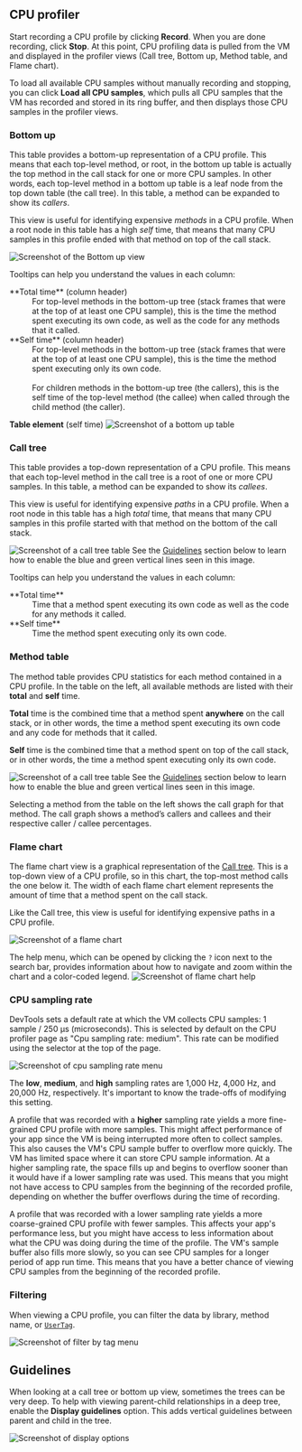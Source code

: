 ## CPU profiler

Start recording a CPU profile by clicking **Record**.
When you are done recording, click **Stop**. At this point,
CPU profiling data is pulled from the VM and displayed
in the profiler views (Call tree, Bottom up, Method table,
and Flame chart).

To load all available CPU samples without manually
recording and stopping, you can click **Load all CPU samples**,
which pulls all CPU samples that the VM has recorded and
stored in its ring buffer, and then displays those
CPU samples in the profiler views.

### Bottom up

This table provides a bottom-up representation
of a CPU profile. This means that each top-level method,
or root, in the bottom up table is actually the
top method in the call stack for one or more CPU samples.
In other words, each top-level method in a bottom up
table is a leaf node from the top down table
(the call tree).
In this table, a method can be expanded to show its _callers_.

This view is useful for identifying expensive _methods_
in a CPU profile. When a root node in this table
has a high _self_ time, that means that many CPU samples
in this profile ended with that method on top of the call stack.

![Screenshot of the Bottom up view]({{site.url}}/assets/images/docs/tools/devtools/bottom-up-view.png)

Tooltips can help you understand the values in each column:

<dl markdown="1">
<dt markdown="1">**Total time** (column header)
</dt>
<dd markdown="1">For top-level methods in the bottom-up tree
    (stack frames that were at the top of at least one
    CPU sample), this is the time the method spent executing
    its own code, as well as the code for any methods that
    it called.
</dd>

<dt markdown="1">**Self time** (column header)
</dt>
<dd markdown="1">For top-level methods in the bottom-up tree
    (stack frames that were at the top of at least one CPU
    sample), this is the time the method spent executing only
    its own code.<br><br>
    For children methods in the bottom-up tree (the callers),
    this is the self time of the top-level method (the callee)
    when called through the child method (the caller).
</dd>
</dl>

**Table element** (self time)
![Screenshot of a bottom up table]({{site.url}}/assets/images/docs/tools/devtools/table-element.png)

### Call tree

This table provides a top-down representation of a CPU profile.
This means that each top-level method in the call tree is a root
of one or more CPU samples. In this table,
a method can be expanded to show its _callees_.

This view is useful for identifying expensive _paths_ in a CPU profile.
When a root node in this table has a high _total_ time,
that means that many CPU samples in this profile started
with that method on the bottom of the call stack. 

![Screenshot of a call tree table]({{site.url}}/assets/images/docs/tools/devtools/call-tree.png)
See the [Guidelines](#guidelines) section below to learn how to
enable the blue and green vertical lines seen in this image.

Tooltips can help you understand the values in each column:

<dl markdown="1">
<dt markdown="1">**Total time**
</dt>
<dd>Time that a method spent executing its own code as well as
    the code for any methods it called.
</dd>

<dt markdown="1">**Self time**
</dt>
<dd>Time the method spent executing only its own code.
</dd>
</dl>

### Method table

The method table provides CPU statistics for each method
contained in a CPU profile. In the table on the left,
all available methods are listed with their **total** and
**self** time. 

**Total** time is the combined time that a method spent
**anywhere** on the call stack, or in other words,
the time a method spent executing its own code and
any code for methods that it called.

**Self** time is the combined time that a method spent
on top of the call stack, or in other words,
the time a method spent executing only its own code.

![Screenshot of a call tree table]({{site.url}}/assets/images/docs/tools/devtools/method-table.png)
See the [Guidelines](#guidelines) section below to learn how
to enable the blue and green vertical lines seen in this image.

Selecting a method from the table on the left shows
the call graph for that method. The call graph shows
a method’s callers and callees and their respective
caller / callee percentages.

### Flame chart

The flame chart view is a graphical representation of
the [Call tree](#call-tree). This is a top-down view
of a CPU profile, so in this chart,
the top-most method calls the one below it.
The width of each flame chart element represents the
amount of time that a method spent on the call stack.

Like the Call tree, this view is useful for identifying
expensive paths in a CPU profile.

![Screenshot of a flame chart]({{site.url}}/assets/images/docs/tools/devtools/cpu-flame-chart.png)

The help menu, which can be opened by clicking the `?` icon
next to the search bar, provides information about how to
navigate and zoom within the chart and a color-coded legend.
![Screenshot of flame chart help]({{site.url}}/assets/images/docs/tools/devtools/flame-chart-help.png)


### CPU sampling rate

DevTools sets a default rate at which the VM collects CPU samples:
1 sample / 250 μs (microseconds). This is selected by default on
the CPU profiler page as "Cpu sampling rate: medium".
This rate can be modified using the selector at the top
of the page.

![Screenshot of cpu sampling rate menu]({{site.url}}/assets/images/docs/tools/devtools/cpu-sampling-rate-menu.png)

The **low**, **medium**, and **high** sampling rates are
1,000 Hz, 4,000 Hz, and 20,000 Hz, respectively.
It's important to know the trade-offs
of modifying this setting.

A profile that was recorded with a **higher** sampling rate
yields a more fine-grained CPU profile with more samples.
This might affect performance of your app since the VM
is being interrupted more often to collect samples.
This also causes the VM's CPU sample buffer to overflow more quickly.
The VM has limited space where it can store CPU sample information.
At a higher sampling rate, the space fills up and begins
to overflow sooner than it would have if a lower sampling
rate was used.
This means that you might not have access to CPU samples
from the beginning of the recorded profile, depending
on whether the buffer overflows during the time of recording.

A profile that was recorded with a lower sampling rate
yields a more coarse-grained CPU profile with fewer samples.
This affects your app's performance less,
but you might have access to less information about what
the CPU was doing during the time of the profile.
The VM's sample buffer also fills more slowly, so you can see
CPU samples for a longer period of app run time.
This means that you have a better chance of viewing CPU
samples from the beginning of the recorded profile.

### Filtering

When viewing a CPU profile, you can filter the data by
library, method name, or [`UserTag`][].

![Screenshot of filter by tag menu]({{site.url}}/assets/images/docs/tools/devtools/filter-by-tag.png)

[`UserTag`]: {{site.api}}/flutter/dart-developer/UserTag-class.html

## Guidelines

When looking at a call tree or bottom up view,
sometimes the trees can be very deep.
To help with viewing parent-child relationships in a deep tree,
enable the **Display guidelines** option.
This adds vertical guidelines between parent and child in the tree.

![Screenshot of display options]({{site.url}}/assets/images/docs/tools/devtools/display-options.png)

